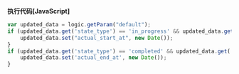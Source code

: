<p class="panel-title"><b>执行代码[JavaScript]</b></p>

```javascript
var updated_data = logic.getParam("default");
if (updated_data.get('state_type') == 'in_progress' && updated_data.get('actual_start_at') == null) {
    updated_data.set("actual_start_at", new Date());
}
if (updated_data.get('state_type') == 'completed' && updated_data.get('actual_end_at') == null) {
    updated_data.set('actual_end_at', new Date());
}
```
